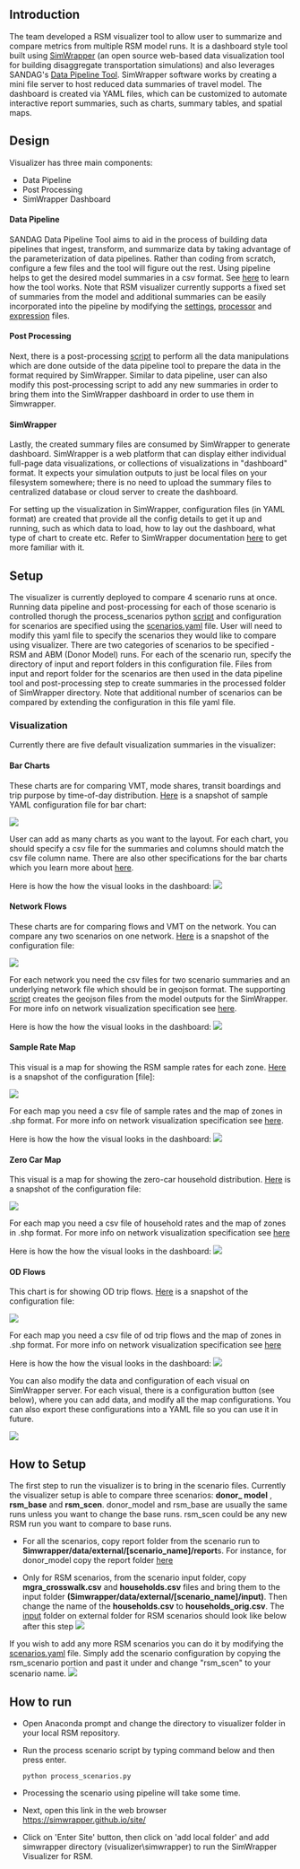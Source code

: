 ## Introduction
The team developed a RSM visualizer tool to allow user to summarize and compare metrics from multiple RSM model runs. It is a dashboard style tool built using [SimWrapper](https://simwrapper.github.io/) (an open source web-based data visualization tool for building disaggregate transportation simulations) and also leverages SANDAG's [Data Pipeline Tool](https://github.com/SANDAG/Data-Pipeline-Tool). SimWrapper software works by creating a mini file server to host reduced data summaries of travel model. The dashboard is created via YAML files, which can be customized to automate interactive report summaries, such as charts, summary tables, and spatial maps. 

## Design
Visualizer has three main components: 

- Data Pipeline
- Post Processing
- SimWrapper Dashboard

#### Data Pipeline
SANDAG Data Pipeline Tool aims to aid in the process of building data pipelines that ingest, transform, and summarize data by taking advantage of the parameterization of data pipelines. Rather than coding from scratch, configure a few files and the tool will figure out the rest. Using pipeline helps to get the desired model summaries in a csv format. See [here](https://github.com/SANDAG/RSM/blob/visualizer/visualizer/pipeline/README.md) to learn how the tool works. Note that RSM visualizer currently supports a fixed set of summaries from the model and additional summaries can be easily incorporated into the pipeline by modifying the [settings](https://github.com/SANDAG/RSM/blob/visualizer/visualizer/pipeline/config/settings.yaml), [processor](https://github.com/SANDAG/RSM/blob/visualizer/visualizer/pipeline/config/processor.csv) and [expression](https://github.com/SANDAG/RSM/blob/visualizer/visualizer/pipeline/config/expressions.csv) files.

#### Post Processing
Next, there is a post-processing [script](https://github.com/SANDAG/RSM/blob/visualizer/visualizer/visualizer_support.py) to perform all the data manipulations which are done outside of the data pipeline tool to prepare the data in the format required by SimWrapper. Similar to data pipeline, user can also modify this post-processing script to add any new summaries in order to bring them into the SimWrapper dashboard in order to use them in Simwrapper.

#### SimWrapper
Lastly, the created summary files are consumed by SimWrapper to generate dashboard. SimWrapper is a web platform that can display either individual full-page data visualizations, or collections of visualizations in "dashboard" format. It expects your simulation outputs to just be local files on your filesystem somewhere; there is no need to upload the summary files to centralized database or cloud server to create the dashboard.

For setting up the visualization in SimWrapper, configuration files (in YAML format) are created that provide all the config details to get it up and running, such as which data to load, how to lay out the dashboard, what type of chart to create etc. Refer to SimWrapper documentation [here](https://simwrapper.github.io/docs/) to get more familiar with it.

## Setup
The visualizer is currently deployed to compare 4 scenario runs at once. Running data pipeline and post-processing for each of those scenario is controlled thorugh the process_scenarios python [script](https://github.com/SANDAG/RSM/blob/visualizer/visualizer/process_scenarios.py) and configuration for scenarios are specified using the [scenarios.yaml](https://github.com/SANDAG/RSM/blob/visualizer/visualizer/config/scenarios.yaml) file. User will need to modify this yaml file to specify the scenarios they would like to compare using visualizer. There are two categories of scenarios to be specified - RSM and ABM (Donor Model) runs. For each of the scenario run, specify the directory of input and report folders in this configuration file. Files from input and report folder for the scenarios are then used in the data pipeline tool and post-processing step to create summaries in the processed folder of SimWrapper directory. Note that additional number of scenarios can be compared by extending the configuration in this file yaml file.

### Visualization
Currently there are five default visualization summaries in the visualizer:

#### Bar Charts
These charts are for comparing VMT, mode shares, transit boardings and trip purpose by time-of-day distribution. [Here](https://github.com/SANDAG/RSM/blob/visualizer/visualizer/simwrapper/dashboard-charts.yaml) is a snapshot of sample YAML configuration file for bar chart:

![](images\visualizer\image_7.PNG)

User can add as many charts as you want to the layout. For each chart, you should specify a csv file for the summaries and columns should match the csv file column name. There are also other specifications for the bar charts which you learn more about [here](https://simwrapper.github.io/docs/bar-area-line).

Here is how the how the visual looks in the dashboard:
![](images\visualizer\image_8.PNG)

#### Network Flows
These charts are for comparing flows and VMT on the network. You can compare any two scenarios on one network. [Here](https://github.com/SANDAG/RSM/blob/visualizer/visualizer/simwrapper/dashboard-network.yaml) is a snapshot of the configuration file: 

![](images\visualizer\image_9.PNG)

For each network you need the csv files for two scenario summaries and an underlying network file which should be in geojson format. The supporting [script](https://github.com/SANDAG/RSM/blob/visualizer/visualizer/process_scenarios.py) creates the geojson files from the model outputs for the SimWrapper. For more info on network visualization specification see [here](https://simwrapper.github.io/docs/link-vols).

Here is how the how the visual looks in the dashboard:
![](images\visualizer\image_10.PNG)

#### Sample Rate Map
This visual is a map for showing the RSM sample rates for each zone. [Here](https://github.com/SANDAG/RSM/blob/visualizer/visualizer/simwrapper/dashboard-sample-rate-maps.yaml) is a snapshot of the configuration [file]:

![](images\visualizer\image_11.PNG)

For each map you need a csv file of sample rates and the map of zones in .shp format. For more info on network visualization specification see [here](https://simwrapper.github.io/docs/shapefiles).

Here is how the how the visual looks in the dashboard:
![](images\visualizer\image_12.PNG)

#### Zero Car Map
This visual is a map for showing the zero-car household distribution. [Here](https://github.com/SANDAG/RSM/blob/visualizer/visualizer/simwrapper/dashboard-zero-car-maps.yaml) is a snapshot of the configuration file:

![](images\visualizer\image_13.PNG)

For each map you need a csv file of household rates and the map of zones in .shp format. For more info on network visualization specification see [here](https://simwrapper.github.io/docs/shapefiles)

Here is how the how the visual looks in the dashboard:
![](images\visualizer\image_14.PNG)

#### OD Flows
This chart is for showing OD trip flows. [Here](https://github.com/SANDAG/RSM/blob/visualizer/visualizer/simwrapper/viz-od-donor-model.yaml) is a snapshot of the configuration file:

![](images\visualizer\image_15.PNG)

For each map you need a csv file of od trip flows and the map of zones in .shp format. For more info on network visualization specification see [here](https://simwrapper.github.io/docs/aggregate-od)

Here is how the how the visual looks in the dashboard:
![](images\visualizer\image_16.PNG)

You can also modify the data and configuration of each visual on SimWrapper server. For each visual, there is a configuration button (see below), where you can add data, and modify all the map configurations. You can also export these configurations into a YAML file so you can use it in future.

![](images\visualizer\image_17.PNG)

## How to Setup

The first step to run the visualizer is to bring in the scenario files. Currently the visualizer setup is able to compare three scenarios: **donor_ model** , **rsm_base** and **rsm_scen**. donor_model and rsm_base are usually the same runs unless you want to change the base runs. rsm_scen could be any new RSM run you want to compare to base runs. 

- For all the scenarios, copy report folder from the scenario run to **Simwrapper/data/external/[scenario_name]/report**s. For instance, for donor_model copy the report folder [here](https://github.com/SANDAG/RSM/tree/visualizer/visualizer/simwrapper/data/external/donor_model/report)


- Only for RSM scenarios, from the scenario input folder, copy **mgra_crosswalk.csv** and **households.csv** files and bring them to the input folder **(Simwrapper/data/external/[scenario_name]/input)**. Then change the name of the **households.csv**  to **households_orig.csv**. The [input](https://github.com/SANDAG/RSM/tree/visualizer/visualizer/simwrapper/data/external/rsm_scen/input) folder on external folder for RSM scenarios should look like below after this step
![](images\visualizer\image_19.PNG)

If you wish to add any more RSM scenarios you can do it by modifying the [scenarios.yaml](https://github.com/SANDAG/RSM/blob/visualizer/visualizer/config/scenarios.yaml) file. Simply add the scenario configuration by copying the rsm_scenario portion and past it under and change "rsm_scen" to your scenario name. 
![](images\visualizer\image_18.PNG)

## How to run
- Open Anaconda prompt and change the directory to visualizer folder in your local RSM repository. 

- Run the process scenario script by typing command below and then press enter.

  `python process_scenarios.py`

- Processing the scenario using pipeline will take some time. 

- Next, open this link in the web browser
  https://simwrapper.github.io/site/

- Click on 'Enter Site' button, then click on 'add local folder' and add simwrapper directory (visualizer\simwrapper) to run the SimWrapper Visualizer for RSM. 



